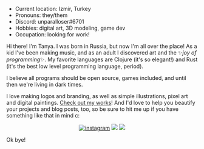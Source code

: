 - Current location: Izmir, Turkey
- Pronouns: they/them
- Discord: unparalloser#6701
- Hobbies: digital art, 3D modeling, game dev
- Occupation: looking for work!

Hi there! I'm Tanya. I was born in Russia, but now I'm all over the place!
As a kid I've been making music, and as an adult I discovered art and the ✨*joy of programming*✨. My favorite languages are Clojure (it's so elegant!) and Rust (it's the best low level programming language, period).

I believe all programs should be open source, games included, and until then we're living in dark times.

I love making logos and branding, as well as simple illustrations, pixel art and digital paintings. [Check out my works](https://www.instagram.com/unparalloser_/)! And I'd love to help you beautify your projects and blog posts, too, so be sure to hit me up if you have something like that in mind c:

<p align="center">
<a href="https://instagram.com/unparalloser_"><img alt="instagram" src="https://img.shields.io/badge/instagram-EF4C5E.svg?&style=for-the-badge&logo=Instagram&logoColor=white"></a>
<a href="https://linkedin.com/in/unparalloser"><img src="https://img.shields.io/badge/LinkedIn-0077B5?style=for-the-badge&logo=linkedin&logoColor=white"></a>
<a href="https://unparalloser.itch.io"><img src="https://img.shields.io/badge/Itch.io-FA5C5C?style=for-the-badge&logo=itchdotio&logoColor=white"></a>
</p>

Ok bye!